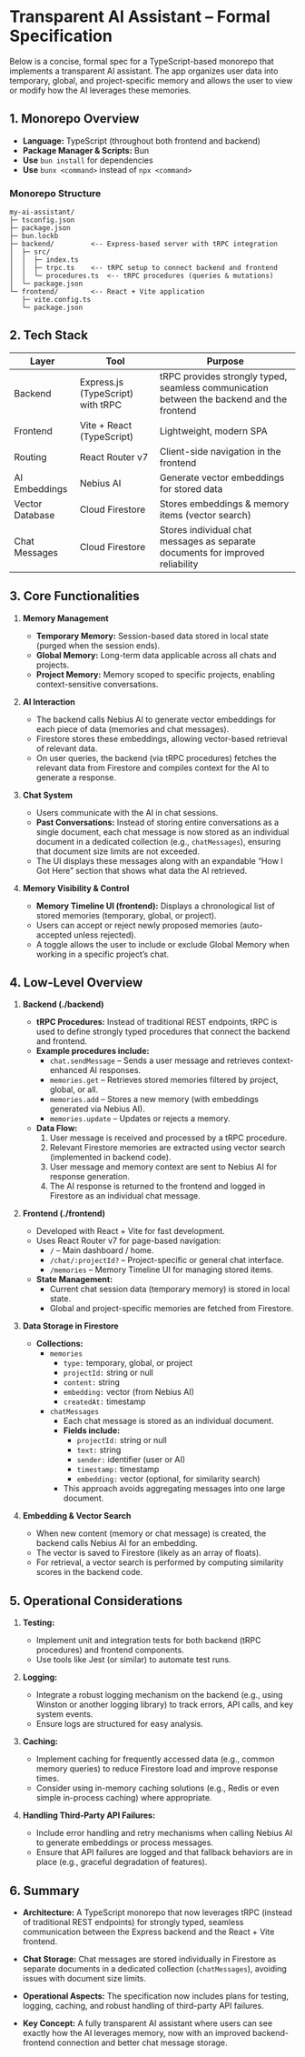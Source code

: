 # Transparent AI Assistant – Formal Specification

Below is a concise, formal spec for a TypeScript-based monorepo that implements a transparent AI assistant. The app organizes user data into temporary, global, and project-specific memory and allows the user to view or modify how the AI leverages these memories.

## 1. Monorepo Overview

- **Language:** TypeScript (throughout both frontend and backend)
- **Package Manager & Scripts:** Bun
- **Use** `bun install` for dependencies
- **Use** `bunx <command>` instead of `npx <command>`

### Monorepo Structure

```
my-ai-assistant/
├─ tsconfig.json
├─ package.json
├─ bun.lockb
├─ backend/         <-- Express-based server with tRPC integration
│  ├─ src/
│  │  ├─ index.ts
│  │  ├─ trpc.ts    <-- tRPC setup to connect backend and frontend
│  │  └─ procedures.ts  <-- tRPC procedures (queries & mutations)
│  └─ package.json
└─ frontend/        <-- React + Vite application
   ├─ vite.config.ts
   └─ package.json
```

## 2. Tech Stack

| Layer          | Tool                                      | Purpose                                                                                          |
|----------------|-------------------------------------------|--------------------------------------------------------------------------------------------------|
| Backend        | Express.js (TypeScript) with tRPC        | tRPC provides strongly typed, seamless communication between the backend and the frontend        |
| Frontend       | Vite + React (TypeScript)                | Lightweight, modern SPA                                                                          |
| Routing        | React Router v7                           | Client-side navigation in the frontend                                                           |
| AI Embeddings  | Nebius AI                                | Generate vector embeddings for stored data                                                       |
| Vector Database| Cloud Firestore                          | Stores embeddings & memory items (vector search)                                                |
| Chat Messages   | Cloud Firestore                          | Stores individual chat messages as separate documents for improved reliability                   |

## 3. Core Functionalities

1. **Memory Management**
   - **Temporary Memory:** Session-based data stored in local state (purged when the session ends).
   - **Global Memory:** Long-term data applicable across all chats and projects.
   - **Project Memory:** Memory scoped to specific projects, enabling context-sensitive conversations.

2. **AI Interaction**
   - The backend calls Nebius AI to generate vector embeddings for each piece of data (memories and chat messages).
   - Firestore stores these embeddings, allowing vector-based retrieval of relevant data.
   - On user queries, the backend (via tRPC procedures) fetches the relevant data from Firestore and compiles context for the AI to generate a response.

3. **Chat System**
   - Users communicate with the AI in chat sessions.
   - **Past Conversations:** Instead of storing entire conversations as a single document, each chat message is now stored as an individual document in a dedicated collection (e.g., `chatMessages`), ensuring that document size limits are not exceeded.
   - The UI displays these messages along with an expandable “How I Got Here” section that shows what data the AI retrieved.

4. **Memory Visibility & Control**
   - **Memory Timeline UI (frontend):** Displays a chronological list of stored memories (temporary, global, or project).
   - Users can accept or reject newly proposed memories (auto-accepted unless rejected).
   - A toggle allows the user to include or exclude Global Memory when working in a specific project’s chat.

## 4. Low-Level Overview

1. **Backend (./backend)**
   - **tRPC Procedures:**
     Instead of traditional REST endpoints, tRPC is used to define strongly typed procedures that connect the backend and frontend.
   - **Example procedures include:**
     - `chat.sendMessage` – Sends a user message and retrieves context-enhanced AI responses.
     - `memories.get` – Retrieves stored memories filtered by project, global, or all.
     - `memories.add` – Stores a new memory (with embeddings generated via Nebius AI).
     - `memories.update` – Updates or rejects a memory.
   - **Data Flow:**
     1. User message is received and processed by a tRPC procedure.
     2. Relevant Firestore memories are extracted using vector search (implemented in backend code).
     3. User message and memory context are sent to Nebius AI for response generation.
     4. The AI response is returned to the frontend and logged in Firestore as an individual chat message.

2. **Frontend (./frontend)**
   - Developed with React + Vite for fast development.
   - Uses React Router v7 for page-based navigation:
     - `/` – Main dashboard / home.
     - `/chat/:projectId?` – Project-specific or general chat interface.
     - `/memories` – Memory Timeline UI for managing stored items.
   - **State Management:**
     - Current chat session data (temporary memory) is stored in local state.
     - Global and project-specific memories are fetched from Firestore.

3. **Data Storage in Firestore**
   - **Collections:**
     - `memories`
       - `type:` temporary, global, or project
       - `projectId:` string or null
       - `content:` string
       - `embedding:` vector (from Nebius AI)
       - `createdAt:` timestamp
     - `chatMessages`
       - Each chat message is stored as an individual document.
       - **Fields include:**
         - `projectId:` string or null
         - `text:` string
         - `sender:` identifier (user or AI)
         - `timestamp:` timestamp
         - `embedding:` vector (optional, for similarity search)
       - This approach avoids aggregating messages into one large document.

4. **Embedding & Vector Search**
   - When new content (memory or chat message) is created, the backend calls Nebius AI for an embedding.
   - The vector is saved to Firestore (likely as an array of floats).
   - For retrieval, a vector search is performed by computing similarity scores in the backend code.

## 5. Operational Considerations

1. **Testing:**
   - Implement unit and integration tests for both backend (tRPC procedures) and frontend components.
   - Use tools like Jest (or similar) to automate test runs.

2. **Logging:**
   - Integrate a robust logging mechanism on the backend (e.g., using Winston or another logging library) to track errors, API calls, and key system events.
   - Ensure logs are structured for easy analysis.

3. **Caching:**
   - Implement caching for frequently accessed data (e.g., common memory queries) to reduce Firestore load and improve response times.
   - Consider using in-memory caching solutions (e.g., Redis or even simple in-process caching) where appropriate.

4. **Handling Third-Party API Failures:**
   - Include error handling and retry mechanisms when calling Nebius AI to generate embeddings or process messages.
   - Ensure that API failures are logged and that fallback behaviors are in place (e.g., graceful degradation of features).

## 6. Summary

- **Architecture:**
  A TypeScript monorepo that now leverages tRPC (instead of traditional REST endpoints) for strongly typed, seamless communication between the Express backend and the React + Vite frontend.

- **Chat Storage:**
  Chat messages are stored individually in Firestore as separate documents in a dedicated collection (`chatMessages`), avoiding issues with document size limits.

- **Operational Aspects:**
  The specification now includes plans for testing, logging, caching, and robust handling of third-party API failures.

- **Key Concept:**
  A fully transparent AI assistant where users can see exactly how the AI leverages memory, now with an improved backend-frontend connection and better chat message storage.